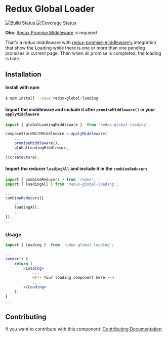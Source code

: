 # Redux Global Loader

[![Build Status](https://travis-ci.org/guilouro/redux-global-loading.svg?branch=master)](https://travis-ci.org/guilouro/redux-global-loading)
[![Coverage Status](https://coveralls.io/repos/github/guilouro/redux-global-loading/badge.svg?branch=master)](https://coveralls.io/github/guilouro/redux-global-loading?branch=master)

**Obs**: [Redux Promise Middleware](https://github.com/pburtchaell/redux-promise-middleware/) is required

That's a redux middleware with [redux-promise-middleware's](https://github.com/pburtchaell/redux-promise-middleware/) integration that show the Loading while there is one or more than one pending promises in current page. Then when all promise is completed, the loading is hide.


## Installation

#### Install with npm

```sh
$ npm install --save redux-global-loading
```

#### Import the middleware and include it after `promiseMiddleware()` in your `applyMiddleware`

```jsx
import { globalLoadingMiddleware }  from 'redux-global-loading';

composeStoreWithMiddleware = applyMiddleware(
    ...
    promiseMiddleware(),
    globalLoadingMiddleware,
    ...
)(createStore);
```

#### Import the reducer `loadingAll` and include it in the `combineReducers`

```jsx
import { combineReducers } from 'redux';
import { loadingAll } from 'redux-global-loading';

...
combineReducers({
    ...
    loadingAll,
    ...
});
...
```

### Usage

```jsx
import { Loading }  from 'redux-global-loading';

...
render() {
    return (
        <Loading>
            ...
            <!-- Your loading component here -->
            ...
        </Loading>
    );
}
...
```

## Contributing

If you want to contribute with this component:
[Contributing Documentation](https://github.com/guilouro/redux-global-loading/blob/master/CONTRIBUTING.md).


